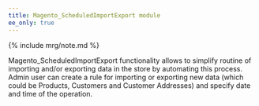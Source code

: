 ```yaml
---
title: Magento_ScheduledImportExport module
ee_only: true
---
```


{% include mrg/note.md %}

Magento_ScheduledImportExport functionality allows to simplify routine of importing and/or exporting data in the store by automating this process.
Admin user can create a rule for importing or exporting new data (which could be Products, Customers and Customer Addresses) and specify date and time of the operation.

